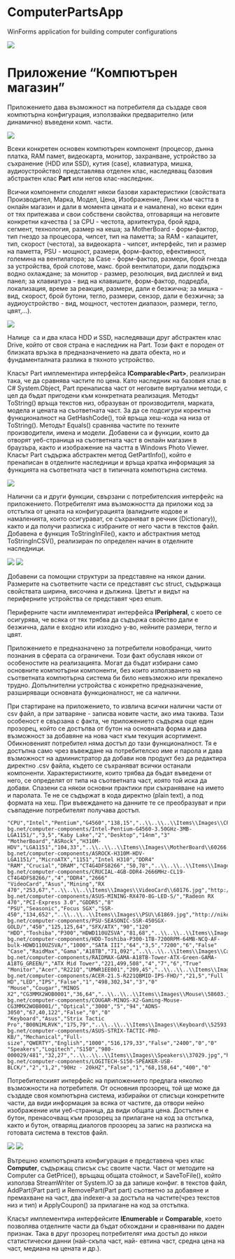 # ComputerPartsApp
WinForms application for building computer configurations

<img src="media/image1.jpeg" />

# Приложение “Компютърен магазин”

Приложението дава възможност на потребителя да създаде
своя компютърна конфигурация, използвайки предварително (или динамично)
въведени комп. части.

<img src="media/1.png" />

Всеки конкретен основен компютърен компонент (процесор, дънна платка,
RAM памет, видеокарта, монитор, захранване, устройство за съхранение
(HDD или SSD), кутия (case), клавиатура, мишка, аудиоустройство)
представлява отделен клас, наследяващ базовия абстрактен клас **Part** или негов клас-наследник.

Всички компоненти споделят някои базови характеристики
(свойствата Производител, Марка, Модел, Цена, Изображение, Линк към
частта в онлайн магазин и дали в момента цената и е намалена), но всеки
един от тях притежава и свои собствени свойства, отговарящи на неговите
конкретни качества ( за CPU - честота, архитектура, брой ядра, сегмент,
технология, размер на кеша; за MotherBoard - форм-фактор, тип гнездо за
процесора, чипсет, тип на паметта; за RAM - капацитет, тип, скорост
(честота), за видеокарта - чипсет, интерфейс, тип и размер на паметта,
PSU - мощност, размери, форм-фактор, ефективност, големина на
вентилатора; за Case - форм-фактор, размери, брой гнезда за устройства,
брой слотове, макс. брой вентилатори, дали поддържа водно охлаждане; за
монитор - размер, резолюция, вид дисплей и вид панел; за клавиатура -
вид на клавишите, форм-фактор, подредба, локализация, време за реакция,
размери, дали е безжична; за мишка - вид, скорост, брой бутони, тегло,
размери, сензор, дали е безжична; за аудиоустройство - вид, мощност,
честотен диапазон, размери, тегло, цвят,...).

<img src="media/5.png" />

Налице  са и два класа HDD и SSD, наследяващи друг
абстрактен клас Drive, който от своя страна е наследник на Part. Този
факт е породен от близката връзка в предназначението на двата обекта, но
и фундаменталната разлика в тяхното устройство.

Класът Part имплементира интерфейса **IComparable&lt;Part&gt;**, реализиран
така, че да сравнява частите по цена. Като наследник на базовия клас в
C\# System.Object, Part пренаписва част от неговите виртуални методи, с
цел да бъдат пригодени към конкретната реализация. Методът ToString()
връща текстов низ, образуван от производителя, марката, модела и цената
на съответната част. За да се подсигури коректна функционалност на
GetHashCode(), той връща хеш-кода на низа от ToString(). Методът
Equals() сравнява частите по техните производители, имена и модели.
Добавени са и функции, които да отворят уеб-страница на съответната част
в онлайн магазин в браузъра, както и изображение на частта в Windows
Photo Viewer. Класът Part съдържа абстрактен метод GetPartInfo(), който
е пренаписан в отделните наследници и връща кратка информация за
функцията на съответната част в типичната компютърна система.

<img src="media/3.png" />

Налични са и други функции, свързани с потребителския
интерфейс на приложението. Потребителят има възможността да приложи код
за отстъпка от цената на конфигурацията (валидните кодове и намаленията,
които осигурават, се съхраняват в речник (Dictionary)), както и да
получи разписка с избраните от него части в текстов файл. Добавена е
функция ToStringInFile(), както и абстрактния метод ToStringInCSV(),
реализиран по определен начин в отделните наследници.

<img src="media/6.png" />

<img src="media/7.png" />

Добавени са помощни структури за представяне на някои
дании. Размерите на съответните части се представят със struct,
съдържаща свойствата ширина, височина и дължина. Цветът и видът на
периферните устройства се представят чрез enum.

Периферните части имплементират интерфейса **IPeripheral**, с което се осигурява, че
всяка от тях трябва да съдържа свойство дали е безжична, дали е входно
или изходно у-во, нейните размери, тегло и цвят.

Приложението е предназначено за потребители новобранци,
чиито познания в сферата са ограничени. Този факт обуславя някои от
особеностите на реализацията. Могат да бъдат избирани само основните
компютърни компоненти, без които използването на съответната компютърна
система би било невъзможно или прекалено трудно. Допълнителни устройства
с конкретно предназначение, разширяващи основната функционалност, не са
налични.

При стартиране на приложението, то извлича всички
налични части от csv файл, а при затваряне - записва новите части, ако
има такива. Тази особеност е свързана с факта, че приложението съдържа
още един прозорец, който се достъпва от бутон на основната форма и дава
възможност за добавяне на нова част към текущия асортимент. Обикновеният
потребител няма достъп до тази функционалност. Тя е достъпна само чрез
въвеждане на потребителско име и парола и дава възможност на
администратор да добави нов продукт без да редактира директно .csv
файла, където се съхраняват всички останали компоненти.
Характеристиките, които трябва да бъдат въведени от него, се определят
от типа на съответната част, която той иска да добави. Спазени са някои
основни практики при съхраняване на името и паролата. Те не се съдържат
в кода директно (plain text), а под формата на хеш. При въвеждането на
данните те се преобразуват и при съвпадение потребителят получава
достъп.

```csv
"CPU","Intel","Pentium","G4560","138,15","..\\..\\..\\Items\\Images\\CPU\\57455.jpg","http://nikem-bg.net/computer-components/Intel-Pentium-G4560-3.50GHz-3MB-LGA1151/","3,5","Kaby Lake","2","Desktop","14nm","3"
"MotherBoard","ASRock","H310M-HDV","LGA1151","104,33","..\\..\\..\\Items\\Images\\MotherBoard\\60266.jpg","http://nikem-bg.net/computer-components/ASROCK-H310M-HDV-LGA1151/","MicroATX","1151","Intel H310","DDR4"
"RAM","Crucial","DRAM","CT4G4DFS8266","50,78","..\\..\\..\\Items\\Images\\RAM\\61032.jpg","http://nikem-bg.net/computer-components/CRUCIAL-4GB-DDR4-2666MHz-CL19-CT4G4DFS8266/","4","DDR4","2666"
"VideoCard","Asus","Mining","RX 470","253,67","..\\..\\..\\Items\\Images\\VideoCard\\60176.jpg","http://nikem-bg.net/computer-components/ASUS-MINING-RX470-8G-LED-S/","Radeon RX 470","PCI-Express 3.0","GDDR5","8"
"PSU","Seasonic","Focus SGX","SSR-450","134,652","..\\..\\..\\Items\\Images\\PSU\\61869.jpg","http://nikem-bg.net/computer-components/PSU-SEASONIC-SSR-450SGX-GOLD/","450","125,125,64","SFX/ATX","90","120"
"HDD","Toshiba","P300","HDWD110UZSVA","81,68","..\\..\\..\\Items\\Images\\HDD\\58584.jpg","http://nikem-bg.net/computer-components/HDD-Toshiba-P300-1TB-7200RPM-64MB-NCQ-AF-bulk-HDWD110UZSVA/","1000","SATA III","64","3,5","7200","6","False"
"Case","RaidMax","Gama","A18TB","71,092","..\\..\\..\\Items\\Images\\Case\\61038.jpg","http://nikem-bg.net/computer-components/RAIDMAX-GAMA-A18TB-Tower-ATX-Green-GAMA-A18TG_GREEN/","ATX Mid Tower","221,499,508","4","7","6","True"
"Monitor","Acer","R221Q","UMWR1EE001","209,45","..\\..\\..\\Items\\Images\\Monitor\\56595.jpg","http://nikem-bg.net/computer-components/ACER-21.5-R221QBMID-IPS-FHD/","21,5","Full HD","LED","IPS","False","1","498,302,34","3","0"
"Mouse","Cougar","MINOS X2","CG3MMX2WOB0001","36,64","..\\..\\..\\Items\\Images\\Mouse\\58603.jpg","http://nikem-bg.net/computer-components/COUGAR-MINOS-X2-Gaming-Mouse-CG3MMX2WOB0001/","Optical","3000","5","94","ADNS-3050","67,40,122","False","0","0"
"Keyboard","Asus","Strix Tactic Pro","B00N1MLRVK","175,79","..\\..\\..\\Items\\Images\\Keyboard\\52593.jpg","http://nikem-bg.net/computer-components/ASUS-STRIX-TACTIC-PRO-KB/","Mechanical","Full-size","QWERTY","English","1000","516,179,33","False","2400","0","0"
"Speakers","Logitech","S150","980-000029/481","32,27","..\\..\\..\\Items\\Images\\Speakers\\37029.jpg","http://nikem-bg.net/computer-components/LOGITECH-S150-SPEAKER-USB-BLCK/","2","1,2","90Hz - 20kHZ","False","1","68,158,64","400","0"
```

Потребителският интерфейс на приложението предлага
няколко възможности на потребителя. От основния прозорец, той ще може да
създаде своя компютърна система, избирайки от списъци конкретните части,
да види информация за всяка от частите, да отвори нейно изображение или
уеб-страница, да види общата цена. Достъпен е бутон, пренасочващ към
прозорец за прилагане на код за отстъпка, както и бутон, отварящ
диалогов прозорец за запис на разписка на готовата система в текстов
файл.

<img src="media/2.png" />

<img src="media/4.png" />

Вътрешно компютърната конфигурация е представена чрез клас **Computer**, съдържащ списък със своите
части. Част от методите на Computer са GetPrice(), връщащ общата
стойност, и SaveToFile(), който използва StreamWriter от System.IO за да
запише конфиг. в текстов файл, AddPart(Part part) и RemovePart(Part
part) съответно за добавяне и премахване на част, два indexer-а за
достъпа на частите(чрез текстов низ и тип) и ApplyCoupon() за прилагане
на код за отстъпка.

Класът имплементира интерфейсите **IEnumerable** и **Comparable**, което позволява
отделните части да бъдат обхождани и сравнявани по даден признак. Така в
друг прозорец потребителят има достъп до някои статистически данни
(най-скъпа част, най- евтина част, средна цена на част, медиана на
цената и др.).
